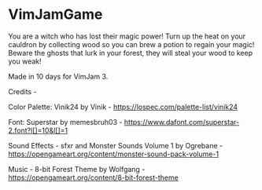 # VimJamGame

You are a witch who has lost their magic power! Turn up the heat on your cauldron by collecting wood so you can brew a potion to regain your magic! Beware the ghosts that lurk in your forest, they will steal your wood to keep you weak! 

Made in 10 days for VimJam 3.

Credits - 

Color Palette: Vinik24 by Vinik - https://lospec.com/palette-list/vinik24

Font: Superstar by memesbruh03 - https://www.dafont.com/superstar-2.font?l[]=10&l[]=1

Sound Effects - sfxr and Monster Sounds Volume 1 by Ogrebane - https://opengameart.org/content/monster-sound-pack-volume-1

Music - 8-bit Forest Theme by Wolfgang - https://opengameart.org/content/8-bit-forest-theme